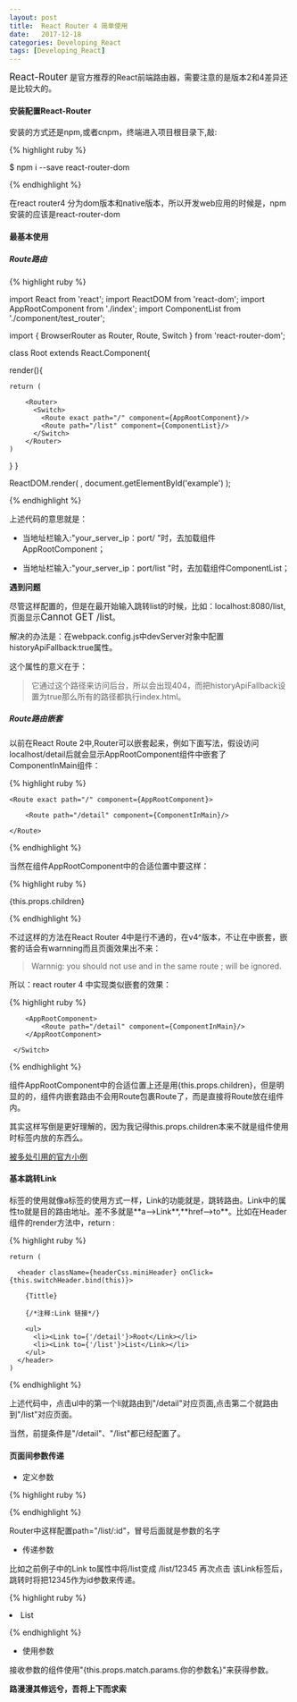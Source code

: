 ```yaml
---
layout: post
title:  React Router 4 简单使用
date:   2017-12-18
categories: Developing_React
tags: [Developing_React]
---
```

<big>React-Router</big> 是官方推荐的React前端路由器，需要注意的是版本2和4差异还是比较大的。

#### 安装配置React-Router

安装的方式还是npm,或者cnpm，终端进入项目根目录下,敲:

{% highlight ruby %}

$ npm i --save react-router-dom 

{% endhighlight %}

在react router4  分为dom版本和native版本，所以开发web应用的时候是，npm安装的应该是react-router-dom 

#### 最基本使用

##### Route路由

{% highlight ruby %}

import React from 'react';
import ReactDOM from 'react-dom';
import AppRootComponent from './index';
import ComponentList from './component/test_router';

import {
  BrowserRouter as Router,
  Route,
  Switch
} from 'react-router-dom';

class Root extends React.Component{

  render(){

    return (

        <Router>
          <Switch>
            <Route exact path="/" component={AppRootComponent}/>
            <Route path="/list" component={ComponentList}/>
          </Switch>
        </Router>
    )
  }
}

ReactDOM.render(
  <Root/>,
  document.getElementById('example')
);


{% endhighlight %}

上述代码的意思就是：

* 当地址栏输入:"your_server_ip：port/ "时，去加载组件AppRootComponent；

* 当地址栏输入:"your_server_ip：port/list "时，去加载组件ComponentList；

**遇到问题**

尽管这样配置的，但是在最开始输入跳转list的时候，比如：localhost:8080/list,页面显示<big>Cannot GET /list</big>。

解决的办法是：在webpack.config.js中devServer对象中配置historyApiFallback:true属性。

这个属性的意义在于：

>它通过这个路径来访问后台，所以会出现404，而把historyApiFallback设置为true那么所有的路径都执行index.html。

##### Route路由嵌套

以前在React Route 2中,Router可以嵌套起来，例如下面写法，假设访问localhost/detail后就会显示AppRootComponent组件中嵌套了ComponentInMain组件：

{% highlight ruby %}

<Router>

    <Route exact path="/" component={AppRootComponent}>
	
		<Route path="/detail" component={ComponentInMain}/>

    </Route>
     
</Router>

{% endhighlight %}

当然在组件AppRootComponent中的合适位置中要这样：

{% highlight ruby %}

{this.props.children}

{% endhighlight %}

不过这样的方法在React Router 4中是行不通的，在v4^版本，不让在<Route>中嵌套，嵌套的话会有warnning而且页面效果出不来：

>Warnnig: you should not use <Route component > and <Route children> in the same route ;<Route children> will be ignored.


所以：react router 4 中实现类似嵌套的效果：

{% highlight ruby %}

<Router>
    <Switch>
        <Route exact path="/" component={AppRootComponent}>
        </Route>

        <AppRootComponent>
            <Route path="/detail" component={ComponentInMain}/>
        </AppRootComponent>

     </Switch>
</Router>

{% endhighlight %}

组件AppRootComponent中的合适位置上还是用{this.props.children}，但是明显的的，组件内嵌套路由不会用Route包裹Route了，而是直接将Route放在组件内。

其实这样写倒是更好理解的，因为我记得this.props.children本来不就是组件使用时标签内放的东西么。

[被多处引用的官方小例](https://reacttraining.com/react-router/web/example/basic)

#### 基本跳转Link

<Link>标签的使用就像a标签的使用方式一样，Link的功能就是，跳转路由。Link中的属性to就是目的路由地址。差不多就是**a-->Link**,**href-->to**。比如在Header组件的render方法中，return :

{% highlight ruby %}

    return (

      <header className={headerCss.miniHeader} onClick={this.switchHeader.bind(this)}>
      
        {Tittle}

        {/*注释:Link 链接*/}

        <ul>
          <li><Link to={'/detail'}>Root</Link></li>
          <li><Link to={'/list'}>List</Link></li>
        </ul>
      </header>
    )

{% endhighlight %}

上述代码中，点击ul中的第一个li就路由到"/detail"对应页面,点击第二个就路由到"/list"对应页面。

当然，前提条件是"/detail"、"/list"都已经配置了。

#### 页面间参数传递

* 定义参数

{% highlight ruby %}

<Route path="/list/:id" component={ComponentList}/>

{% endhighlight %}

Router中这样配置path="/list/:id"，冒号后面就是参数的名字

* 传递参数

比如之前例子中的Link to属性中将/list变成 /list/12345 再次点击 该Link标签后，跳转时将把12345作为id参数来传递。

{% highlight ruby %}

<li><Link to={'/list/12345'}>List</Link></li>

{% endhighlight %}

* 使用参数

接收参数的组件使用"{this.props.match.params.你的参数名}"来获得参数。

__路漫漫其修远兮，吾将上下而求索__

